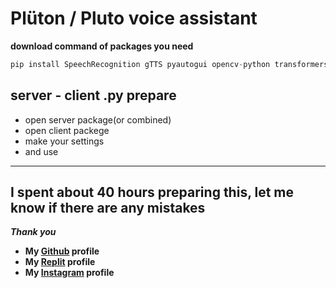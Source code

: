 # Plüton / Pluto voice assistant

**download command of packages you need**
```py
pip install SpeechRecognition gTTS pyautogui opencv-python transformers sumy requests pygame
```

## server - client .py prepare

* open server package(or combined)
* open client packege
* make your settings
* and use
---
## I spent about 40 hours preparing this, let me know if there are any mistakes

***Thank you***

* **My [Github](https://github.com/Vebaisback) profile**
* **My [Replit](https://replit.com/@YunusBAYRAK1/) profile**
* **My [Instagram](https://www.instagram.com/venusholms/) profile**
